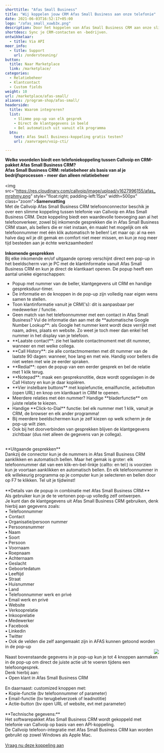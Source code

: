 ```yaml
---
shorttitle: "Afas Small Business"
title: "Wij koppelen jouw CRM Afas Small Business aan onze telefonie"
date: 2021-06-03T16:52:17+05:00
logo: "/afas_small_xuwb3x.png"
description: Door het koppelen van Afas Small Business CRM aan onze slimme telefonie werk je een stuk efficienter.
shortdesc: Sync je CRM-contacten en -bedrijven.
ontwikkelaar:
  - title: Via API
meer_info:
  - title: Support
    url: /ondersteuning/
button:
  title: Naar Marketplace
  link: /marketplace/
categories:
  - Relatiebeheer
  - Klantcontact
  - Custom fields
weight: 10
url: /marketplace/afas-small/
aliases: /program-shop/afas-small/
headerside:
  title: Waarom integreren?
  list:
    - Slimme pop-up van elk gesprek
    - Direct de klantgegevens in beeld
    - Bel automatisch uit vanuit elk programma
  btn:
    text: Afas Small Business-koppeling gratis testen?
    url: /aanvragen/voip-cti/

---
```


**Welke voordelen biedt een telefoniekoppeling tussen Callvoip en CRM-pakket Afas Small Business CRM?<br>
Afas Small Business CRM: relatiebeheer als basis van al je bedrijfsprocessen - meer dan alleen relatiebeheer**<br>
<br>
<img src="https://res.cloudinary.com/callvoip/image/upload/v1627996155/afas_mrphmy.png" style="float:right; padding-left:15px" width=500px" class="zoom">**Samenvatting**<br>
Met de Callvoip Afas Small Business CRM telefoonconnector beschik je over een slimme koppeling tussen telefonie van Callvoip en Afas Small Business CRM. Deze koppeling biedt een waardevolle toevoeging aan al het telefoonverkeer, zowel bij inkomende gesprekken die in Afas Small Business CRM staan, als bellers die er niet instaan, én maakt het mogelijk om elk telefoonnummer met één klik automatisch te bellen! Let maar op: al na een halve dag wil je dit gemak en comfort niet meer missen, en kun je nog meer tijd besteden aan je échte werkzaamheden!<br>
<br>
**Inkomende gesprekken**<br>
Bij elke inkomende en/of uitgaande oproep verschijnt direct een pop-up in het beeldscherm van je PC met de klantinformatie vanuit Afas Small Business CRM en kun je direct de klantkaart openen. De popup heeft een aantal unieke eigenschappen: <br>
<div class="usp-list">
<ul>
<li>Popup met nummer van de beller, klantgegevens uit CRM en handige gespreksduur-timer.</li>
<li>De informatie en de knoppen in de pop-up zijn volledig naar eigen wens samen te stellen.</li>
<li>Toon klantinformatie vanuit je CRM('s): dit is aanpasbaar per medewerker / functie. </li>
<li>Geen match van het telefoonnummer met een contact in Afas Small Business? Vul de informatie dan aan met de **automatische Google Number Lookup**: als Google het nummer kent wordt deze verrijkt met naam, adres, plaats en website. Zo weet je toch meer dan enkel het nummer in het display van je telefoon.</li>
<li>**Laatste contact**: zie het laatste contactmoment met dit nummer, wanneer en met welke collega.</li>
<li>**Call History**: zie alle contactmomenten met dit nummer van de laatste 90 dagen: wanneer, hoe lang en met wie. Handig voor bellers die niet weten met wie ze eerder spraken.</li>
<li>**Redial**: open de popup van een eerder gesprek en bel de relatie met 1 klik terug.</li>
<li>**Notepad**: maak een gespreksnotitie, deze wordt opgeslagen in de Call History en kun je daar kopiëren.</li>
<li>**Vier instelbare buttons** met kopiefunctie, emailfunctie, actiebutton (open URL) en knop om klantkaart in CRM te openen.</li>
<li>Meerdere relaties met één nummer? Handige **bladerfunctie** om juiste relatie te kiezen. </li>
<li>Handige **Click-to-Dial** functie: bel elk nummer met 1 klik, vanuit je CRM, de browser en elk ander programma!</li>
<li>Bij meerdere beeldschermen kun je zelf kiezen op welk scherm je de pop-up wilt zien.</li>
<li>Ook bij het doorverbinden van gesprekken blijven de klantgegevens zichtbaar (dus niet alleen de gegevens van je collega).</li>
</ul>
</div>
<br>
**Uitgaande gesprekken**<br>
Dankzij de connector kun je de nummers in Afas Small Business CRM aanklikken en automatisch bellen. Maar het gemak is groter: elk telefoonnummer dat van een klik-en-bel-linkje (callto: en tel:) is voorzien kun je voortaan aanklikken en automatisch bellen. En elk telefoonnummer in elk willekeurig programma op je computer kun je selecteren en bellen door op F7 te klikken. Tel uit je tijdwinst! <br>
<br>
**Details van de popup in combinatie met Afas Small Business CRM:**<br>
Als gebruiker kun je de te vertonen pop-up volledig zelf ontwerpen. <br>
Je kunt dan de klantgegevens uit Afas Small Business CRM gebruiken, denk hierbij aan gegevens zoals: <br>
• Telefoonnummer <br>
• Contact <br>
• Organisatie/persoon nummer <br>
• Persoonsnummer <br>
• Naam <br>
• Soort <br>
• Persoon <br>
• Voornaam <br>
• Roepnaam <br>
• Achternaam <br>
• Geslacht <br>
• Geboortedatum <br>
• Leeftijd <br>
• Straat <br>
• Huisnummer <br>
• Land <br>
• Telefoonnummer werk en privé <br>
• Email werk en privé <br>
• Website <br>
• Verkooprelatie <br>
• Inkooprelatie <br>
• Medewerker <br>
• Facebook <br>
• Linkedin <br>
• Twitter <br>
• Ook de velden die zelf aangemaakt zijn in AFAS kunnen getoond worden in de pop-up <br>
<img src="https://res.cloudinary.com/callvoip/image/upload/popup_crm_jmr7fc.png" style="float:right">
                                                                                                    <br>
Naast bovenstaande gegevens in je pop-up kun je tot 4 knoppen aanmaken in de pop-up om direct de juiste actie uit te voeren tijdens een telefoongesprek. <br>
Denk hierbij aan:<br>
• Open klant in Afas Small Business CRM<br>
<br>
En daarnaast: customized knoppen met: <br>
• Kopie-functie (bv telefoonnummer of parameter)<br>
• Email-functie (bv terugbelverzoek of leadnotitie)<br>
• Actie-button (bv open URL of website, evt met parameter) <br>
<br>
**Technische gegevens:**<br>
Het softwarepakket Afas Small Business CRM wordt gekoppeld met telefonie van Callvoip op basis van een API-koppeling.<br>
De Callvoip telefoon-integratie met Afas Small Business CRM kan worden gebruikt op zowel Windows als Apple Mac.<br>
<br><a href="/aanvragen/voip-cti/" class="button">Vraag nu deze koppeling aan</a>
